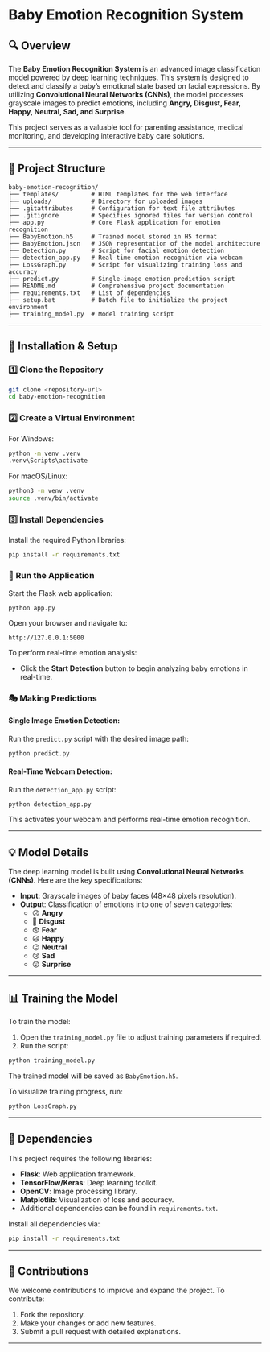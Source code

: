 # Baby Emotion Recognition System

## 🔍 Overview
The **Baby Emotion Recognition System** is an advanced image classification model powered by deep learning techniques. This system is designed to detect and classify a baby’s emotional state based on facial expressions. By utilizing **Convolutional Neural Networks (CNNs)**, the model processes grayscale images to predict emotions, including **Angry, Disgust, Fear, Happy, Neutral, Sad, and Surprise**.

This project serves as a valuable tool for parenting assistance, medical monitoring, and developing interactive baby care solutions.

---

## 📂 Project Structure
```plaintext
baby-emotion-recognition/
├── templates/         # HTML templates for the web interface
├── uploads/           # Directory for uploaded images
├── .gitattributes     # Configuration for text file attributes
├── .gitignore         # Specifies ignored files for version control
├── app.py             # Core Flask application for emotion recognition
├── BabyEmotion.h5     # Trained model stored in H5 format
├── BabyEmotion.json   # JSON representation of the model architecture
├── Detection.py       # Script for facial emotion detection
├── detection_app.py   # Real-time emotion recognition via webcam
├── LossGraph.py       # Script for visualizing training loss and accuracy
├── predict.py         # Single-image emotion prediction script
├── README.md          # Comprehensive project documentation
├── requirements.txt   # List of dependencies
├── setup.bat          # Batch file to initialize the project environment
├── training_model.py  # Model training script
```

---

## 🚀 Installation & Setup

### 1️⃣ Clone the Repository
```bash
git clone <repository-url>
cd baby-emotion-recognition
```

### 2️⃣ Create a Virtual Environment
For Windows:
```bash
python -m venv .venv
.venv\Scripts\activate
```

For macOS/Linux:
```bash
python3 -m venv .venv
source .venv/bin/activate
```

### 3️⃣ Install Dependencies
Install the required Python libraries:
```bash
pip install -r requirements.txt
```

### 🎥 Run the Application
Start the Flask web application:
```bash
python app.py
```

Open your browser and navigate to:
```
http://127.0.0.1:5000
```

To perform real-time emotion analysis:
- Click the **Start Detection** button to begin analyzing baby emotions in real-time.

### 🎭 Making Predictions
#### Single Image Emotion Detection:
Run the `predict.py` script with the desired image path:
```bash
python predict.py
```

#### Real-Time Webcam Detection:
Run the `detection_app.py` script:
```bash
python detection_app.py
```

This activates your webcam and performs real-time emotion recognition.

---

## 💡 Model Details
The deep learning model is built using **Convolutional Neural Networks (CNNs)**. Here are the key specifications:

- **Input**: Grayscale images of baby faces (48×48 pixels resolution).
- **Output**: Classification of emotions into one of seven categories:
  - 😠 **Angry**
  - 🤢 **Disgust**
  - 😨 **Fear**
  - 😃 **Happy**
  - 😐 **Neutral**
  - 😢 **Sad**
  - 😲 **Surprise**

---

## 📊 Training the Model
To train the model:
1. Open the `training_model.py` file to adjust training parameters if required.
2. Run the script:
```bash
python training_model.py
```
The trained model will be saved as `BabyEmotion.h5`.

To visualize training progress, run:
```bash
python LossGraph.py
```

---

## 🔧 Dependencies
This project requires the following libraries:
- **Flask**: Web application framework.
- **TensorFlow/Keras**: Deep learning toolkit.
- **OpenCV**: Image processing library.
- **Matplotlib**: Visualization of loss and accuracy.
- Additional dependencies can be found in `requirements.txt`.

Install all dependencies via:
```bash
pip install -r requirements.txt
```

---

## 🤝 Contributions
We welcome contributions to improve and expand the project. To contribute:
1. Fork the repository.
2. Make your changes or add new features.
3. Submit a pull request with detailed explanations.

---